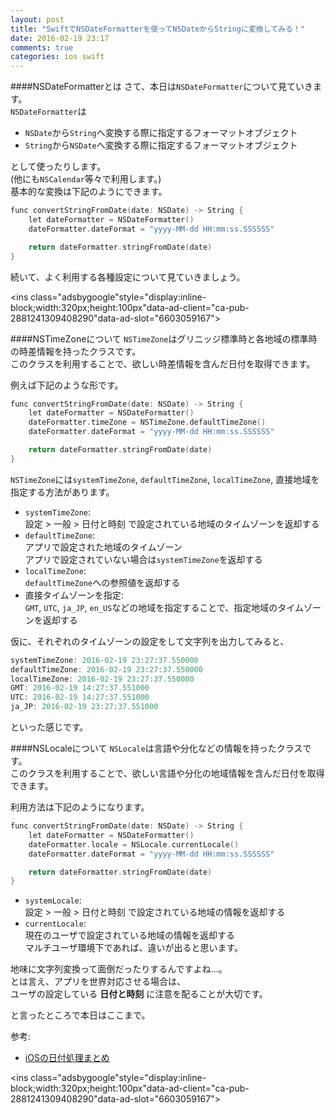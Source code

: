 ```yaml
---
layout: post
title: "SwiftでNSDateFormatterを使ってNSDateからStringに変換してみる！"
date: 2016-02-19 23:17
comments: true
categories: ios swift
---
```


####NSDateFormatterとは
さて、本日は`NSDateFormatter`について見ていきます。  
`NSDateFormatter`は

* `NSDate`から`String`へ変換する際に指定するフォーマットオブジェクト  
* `String`から`NSDate`へ変換する際に指定するフォーマットオブジェクト

として使ったりします。  
(他にも`NSCalendar`等々で利用します。)  
基本的な変換は下記のようにできます。  

```objective-c
func convertStringFromDate(date: NSDate) -> String {
	let dateFormatter = NSDateFormatter()
	dateFormatter.dateFormat = "yyyy-MM-dd HH:mm:ss.SSSSSS"

	return dateFormatter.stringFromDate(date)
}
```

続いて、よく利用する各種設定について見ていきましょう。  

<script async src="//pagead2.googlesyndication.com/pagead/js/adsbygoogle.js"></script>
<ins class="adsbygoogle"style="display:inline-block;width:320px;height:100px"data-ad-client="ca-pub-2881241309408290"data-ad-slot="6603059167"></ins>
<script>
(adsbygoogle = window.adsbygoogle || []).push({});
</script>

<!-- more -->

####NSTimeZoneについて
`NSTimeZone`はグリニッジ標準時と各地域の標準時の時差情報を持ったクラスです。  
このクラスを利用することで、欲しい時差情報を含んだ日付を取得できます。  

例えば下記のような形です。  

```objective-c
func convertStringFromDate(date: NSDate) -> String {
	let dateFormatter = NSDateFormatter()
	dateFormatter.timeZone = NSTimeZone.defaultTimeZone()
	dateFormatter.dateFormat = "yyyy-MM-dd HH:mm:ss.SSSSSS"

	return dateFormatter.stringFromDate(date)
}
```

`NSTimeZone`には`systemTimeZone`, `defaultTimeZone`, `localTimeZone`, 直接地域を指定する方法があります。  

* `systemTimeZone`:  
設定 > 一般 > 日付と時刻 で設定されている地域のタイムゾーンを返却する  
* `defaultTimeZone`:  
アプリで設定された地域のタイムゾーン  
アプリで設定されていない場合は`systemTimeZone`を返却する  
* `localTimeZone`:  
`defaultTimeZone`への参照値を返却する  
* 直接タイムゾーンを指定:  
`GMT`, `UTC`, `ja_JP`, `en_US`などの地域を指定することで、指定地域のタイムゾーンを返却する  

仮に、それぞれのタイムゾーンの設定をして文字列を出力してみると、  

```objective-c
systemTimeZone: 2016-02-19 23:27:37.550000
defaultTimeZone: 2016-02-19 23:27:37.550000
localTimeZone: 2016-02-19 23:27:37.550000
GMT: 2016-02-19 14:27:37.551000
UTC: 2016-02-19 14:27:37.551000
ja_JP: 2016-02-19 23:27:37.551000
```

といった感じです。  

####NSLocaleについて
`NSLocale`は言語や分化などの情報を持ったクラスです。  
このクラスを利用することで、欲しい言語や分化の地域情報を含んだ日付を取得できます。  

利用方法は下記のようになります。  

```objective-c
func convertStringFromDate(date: NSDate) -> String {
	let dateFormatter = NSDateFormatter()
	dateFormatter.locale = NSLocale.currentLocale()
	dateFormatter.dateFormat = "yyyy-MM-dd HH:mm:ss.SSSSSS"

	return dateFormatter.stringFromDate(date)
}
```

* `systemLocale`:  
設定 > 一般 > 日付と時刻 で設定されている地域の情報を返却する  
* `currentLocale`:  
現在のユーザで設定されている地域の情報を返却する  
マルチユーザ環境下であれば、違いが出ると思います。  

地味に文字列変換って面倒だったりするんですよね...。  
とは言え、アプリを世界対応させる場合は、  
ユーザの設定している **日付と時刻** に注意を配ることが大切です。  

と言ったところで本日はここまで。  

参考:  

* [iOSの日付処理まとめ](http://aqubiblog.blogspot.jp/2012/11/ios.html)  

<script async src="//pagead2.googlesyndication.com/pagead/js/adsbygoogle.js"></script>
<ins class="adsbygoogle"style="display:inline-block;width:320px;height:100px"data-ad-client="ca-pub-2881241309408290"data-ad-slot="6603059167"></ins>
<script>
(adsbygoogle = window.adsbygoogle || []).push({});
</script>
